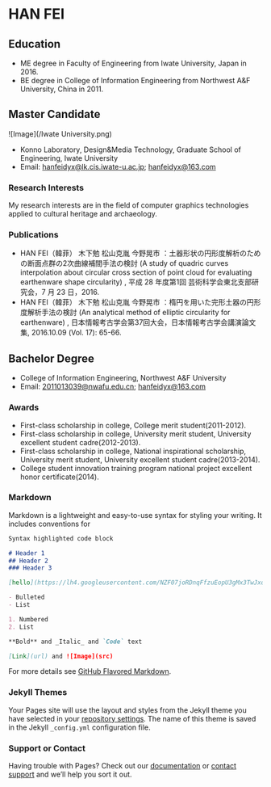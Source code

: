# HAN FEI  

## Education
- ME degree in Faculty of Engineering from Iwate University, Japan in 2016.
- BE degree in College of Information Engineering from Northwest A&F University, China in 2011.

## Master Candidate
![Image](/Iwate University.png)
- Konno Laboratory, Design&Media Technology, Graduate School of Engineering, Iwate University 
- Email: hanfeidyx@lk.cis.iwate-u.ac.jp; hanfeidyx@163.com


### Research Interests
My research interests are in the field of computer graphics technologies applied to cultural heritage and archaeology.
### Publications
- HAN FEI（韓菲） 木下勉   松山克胤   今野晃市 ：土器形状の円形度解析のための断面点群の2次曲線補間手法の検討 (A study of quadric curves interpolation about circular cross section of point cloud for evaluating earthenware shape circularity) , 平成 28 年度第1回 芸術科学会東北支部研究会，7 月 23 日，2016.
- HAN FEI（韓菲） 木下勉   松山克胤   今野晃市 ：楕円を用いた完形土器の円形度解析手法の検討 (An analytical method of elliptic circularity for earthenware) , 日本情報考古学会第37回大会，日本情報考古学会講演論文集, 2016.10.09 (Vol. 17): 65-66.

## Bachelor Degree 
- College of Information Engineering, Northwest A&F University
- Email: 2011013039@nwafu.edu.cn; hanfeidyx@163.com
### Awards
- First-class scholarship in college, College merit student(2011-2012).
- First-class scholarship in college, University merit student, University excellent student cadre(2012-2013).
- First-class scholarship in college, National inspirational scholarship, University merit student, University excellent student cadre(2013-2014).
- College student innovation training program national project excellent honor certificate(2014).




### Markdown

Markdown is a lightweight and easy-to-use syntax for styling your writing. It includes conventions for

```markdown
Syntax highlighted code block

# Header 1
## Header 2
### Header 3

[hello](https://lh4.googleusercontent.com/NZF07joRDnqFfzuEopU3gMx3TwJxqmKc0f_7uuokI48Du9dJZJPVTjGhJhES4l4PdN8sxWK_=w874)

- Bulleted
- List

1. Numbered
2. List

**Bold** and _Italic_ and `Code` text

[Link](url) and ![Image](src)
```

For more details see [GitHub Flavored Markdown](https://guides.github.com/features/mastering-markdown/).

### Jekyll Themes

Your Pages site will use the layout and styles from the Jekyll theme you have selected in your [repository settings](https://github.com/hanfeidyx/hanfeidyx.github.io/settings). The name of this theme is saved in the Jekyll `_config.yml` configuration file.

### Support or Contact

Having trouble with Pages? Check out our [documentation](https://help.github.com/categories/github-pages-basics/) or [contact support](https://github.com/contact) and we’ll help you sort it out.
